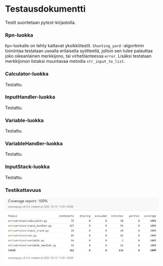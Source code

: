 # Testausdokumentti
Testit suoritetaan *pytest*-kirjastolla.
### Rpn-luokka
`Rpn`-luokalle on tehty kattavat yksikkötestit. `Shunting_yard` -algoritmin toimintaa testataan usealla erilaisella syötteellä, jolloin sen tulee palauttaa joko oikeanlainen merkkijono, tai virhetilanteessa `error`. Lisäksi testataan merkkijonon listaksi muuntavaa metodia `str_input_to_list`.
### Calculator-luokka
Testattu.
### InputHandler-luokka
Testattu.
### Variable-luokka
Testattu.
### VariableHandler-luokka
Testattu.
### InputStack-luokka
Testattu.
### Testikattavuus
![](./kuvat/testikattavuus.png)